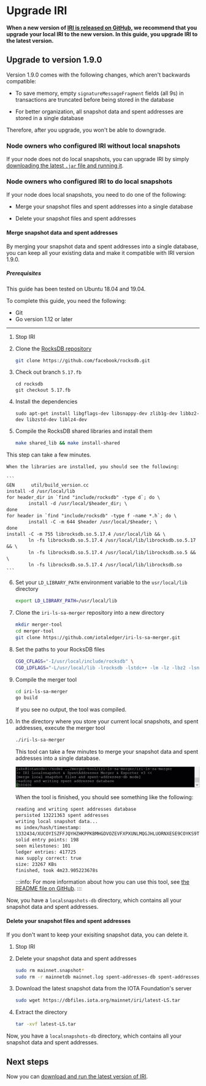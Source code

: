 # Upgrade IRI

**When a new version of [IRI is released on GitHub](https://github.com/iotaledger/iri/releases), we recommend that you upgrade your local IRI to the new version. In this guide, you upgrade IRI to the latest version.**

## Upgrade to version 1.9.0

Version 1.9.0 comes with the following changes, which aren't backwards compatible:

- To save memory, empty `signatureMessageFragment` fields (all 9s) in transactions are truncated before being stored in the database

- For better organization, all snapshot data and spent addresses are stored in a single database

Therefore, after you upgrade, you won't be able to downgrade.

### Node owners who configured IRI without local snapshots

If your node does not do local snapshots, you can upgrade IRI by simply [downloading the latest `.jar` file and running it](../how-to-guides/install-iri.md).

### Node owners who configured IRI to do local snapshots

If your node does local snapshots, you need to do one of the following:

- Merge your snapshot files and spent addresses into a single database

- Delete your snapshot files and spent addresses

#### Merge snapshot data and spent addresses

By merging your snapshot data and spent addresses into a single database, you can keep all your existing data and make it compatible with IRI version 1.9.0.

##### Prerequisites

This guide has been tested on Ubuntu 18.04 and 19.04.

To complete this guide, you need the following:

- Git
- Go version 1.12 or later

---

1. Stop IRI

2. Clone the [RocksDB repository](https://github.com/facebook/rocksdb)

    ```bash
    git clone https://github.com/facebook/rocksdb.git
    ```

3. Check out branch `5.17.fb`

    ```
    cd rocksdb
    git checkout 5.17.fb
    ```

4. Install the dependencies

    ```
    sudo apt-get install libgflags-dev libsnappy-dev zlib1g-dev libbz2-dev libzstd-dev liblz4-dev
    ```

5. Compile the RocksDB shared libraries and install them

    ```bash
    make shared_lib && make install-shared
    ```

This step can take a few minutes.

    When the libraries are installed, you should see the following:

    ```
    GEN      util/build_version.cc
    install -d /usr/local/lib
    for header_dir in `find "include/rocksdb" -type d`; do \
            install -d /usr/local/$header_dir; \
    done
    for header in `find "include/rocksdb" -type f -name *.h`; do \
            install -C -m 644 $header /usr/local/$header; \
    done
    install -C -m 755 librocksdb.so.5.17.4 /usr/local/lib && \
            ln -fs librocksdb.so.5.17.4 /usr/local/lib/librocksdb.so.5.17 && \
            ln -fs librocksdb.so.5.17.4 /usr/local/lib/librocksdb.so.5 && \
            ln -fs librocksdb.so.5.17.4 /usr/local/lib/librocksdb.so
    ```

6. Set your `LD_LIBRARY_PATH` environment variable to the `usr/local/lib` directory

    ```bash
    export LD_LIBRARY_PATH=/usr/local/lib
    ```

7. Clone the `iri-ls-sa-merger` repository into a new directory

    ```bash
    mkdir merger-tool
    cd merger-tool
    git clone https://github.com/iotaledger/iri-ls-sa-merger.git
    ```

8. Set the paths to your RocksDB files

    ```bash
    CGO_CFLAGS="-I/usr/local/include/rocksdb" \
    CGO_LDFLAGS="-L/usr/local/lib -lrocksdb -lstdc++ -lm -lz -lbz2 -lsnappy -llz4 -lzstd"
    ```

9. Compile the merger tool

    ```bash
    cd iri-ls-sa-merger
    go build
    ```

    If you see no output, the tool was compiled.

10. In the directory where you store your current local snapshots, and spent addresses, execute the merger tool

    ```bash
    ./iri-ls-sa-merger
    ```

    This tool can take a few minutes to merge your snapshot data and spent addresses into a single database.

    ![Merger tool](../images/snapshot-merger.gif)

    When the tool is finished, you should see something like the following:

    ```
    reading and writing spent addresses database
    persisted 13221363 spent addresses
    writing local snapshot data...
    ms index/hash/timestamp: 1332434/XUCOYISZFFJQYHZHKPPKBMHGDVOZEVFXPXUNLMQGJHLUORNXESE9COYKS9TPUFAZGHXDROMDCR9VA9999/1580794859
    solid entry points: 198
    seen milestones: 101
    ledger entries: 417725
    max supply correct: true
    size: 23267 KBs
    finished, took 4m23.905223678s
    ```

    :::info:
    For more information about how you can use this tool, see [the README file on GitHub](https://github.com/iotaledger/iri-ls-sa-merger#iri-localsnapshot--spentaddresses-merger).
    :::

Now, you have a `localsnapshots-db` directory, which contains all your snapshot data and spent addresses.

#### Delete your snapshot files and spent addresses

If you don't want to keep your exisiting snapshot data, you can delete it.

1. Stop IRI

2. Delete your snapshot data and spent addresses

    ```bash
    sudo rm mainnet.snapshot*
    sudo rm -r mainnetdb mainnet.log spent-addresses-db spent-addresses.log
    ```

3. Download the latest snapshot data from the IOTA Foundation's server

    ```bash
    sudo wget https://dbfiles.iota.org/mainnet/iri/latest-LS.tar
    ```

4. Extract the directory

    ```bash
    tar -xvf latest-LS.tar
    ```

Now, you have a `localsnapshots-db` directory, which contains all your snapshot data and spent addresses.

## Next steps

Now you can [download and run the latest version of IRI](../how-to-guides/install-iri.md).


